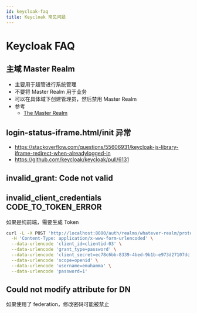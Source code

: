 ```yaml
---
id: keycloak-faq
title: Keycloak 常见问题
---
```


# Keycloak FAQ


## 主域 Master Realm
* 主要用于超管进行系统管理
* 不要将 Master Realm 用于业务
* 可以在具体域下创建管理员，然后禁用 Master Realm
* 参考
  * [The Master Realm](https://www.keycloak.org/docs/latest/server_admin/#the-master-realm)

## login-status-iframe.html/init 异常
* https://stackoverflow.com/questions/55606931/keycloak-js-library-iframe-redirect-when-alreadylogged-in
* https://github.com/keycloak/keycloak/pull/6131

## invalid_grant: Code not valid

## invalid_client_credentials CODE_TO_TOKEN_ERROR
如果是纯前端，需要生成 Token

```bash
curl -L -X POST 'http://localhost:8080/auth/realms/whatever-realm/protocol/openid-connect/token' \
  -H 'Content-Type: application/x-www-form-urlencoded' \
  --data-urlencode 'client_id=clientid-03' \
  --data-urlencode 'grant_type=password' \
  --data-urlencode 'client_secret=ec78c6bb-8339-4bed-9b1b-e973d27107dc' \
  --data-urlencode 'scope=openid' \
  --data-urlencode 'username=emuhamma' \
  --data-urlencode 'password=1'
```

## Could not modify attribute for DN
如果使用了 federation，修改密码可能被禁止
